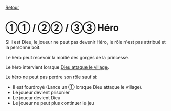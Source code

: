 [Retour](..)

# ①① / ②② / ③③ Héro
Si il est Dieu, le joueur ne peut pas devenir Héro, le rôle n'est pas attribué et la personne boit.

Le héro peut recevoir la moitié des gorgés de la princesse.

Le héro intervient lorsque [Dieu attaque le village](../special/attaque).

Le héro ne peut pas perdre son rôle sauf si:
- Il est fourdroyé (Lance un ① lorsque Dieu attaque le village).
- Le joueur devient prisonier
- Le joueur devient Dieu
- Le joueur ne peut plus continuer le jeu
